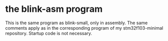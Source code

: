 # the blink-asm program

This is the same program as blink-small, only in assembly. The same comments apply as in the corresponding program of my stm32f103-minimal repository. Startup code is not necessary.
